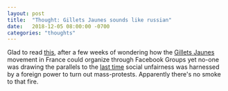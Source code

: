 ```yaml
---
layout: post
title:  "Thought: Gillets Jaunes sounds like russian"
date:   2018-12-05 08:00:00 -0700
categories: "thoughts"
---
```




Glad to read [this](https://www.theguardian.com/world/2018/dec/17/gilets-jaunes-grassroots-heroes-or-kremlin-tools), after a few weeks of wondering how the [Gillets Jaunes](https://en.wikipedia.org/wiki/Yellow_vests_movement) movement in France could organize through Facebook Groups yet no-one was drawing the parallels to the [last time](https://www.texastribune.org/2017/11/01/russian-facebook-page-organized-protest-texas-different-russian-page-l/) social unfairness was harnessed by a foreign power to turn out mass-protests. Apparently there's no smoke to that fire.